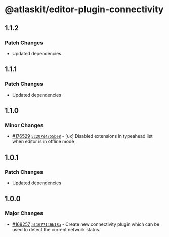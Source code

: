 # @atlaskit/editor-plugin-connectivity

## 1.1.2

### Patch Changes

- Updated dependencies

## 1.1.1

### Patch Changes

- Updated dependencies

## 1.1.0

### Minor Changes

- [#176529](https://stash.atlassian.com/projects/CONFCLOUD/repos/confluence-frontend/pull-requests/176529)
  [`5c207d4755be8`](https://stash.atlassian.com/projects/CONFCLOUD/repos/confluence-frontend/commits/5c207d4755be8) -
  [ux] Disabled extensions in typeahead list when editor is in offline mode

## 1.0.1

### Patch Changes

- Updated dependencies

## 1.0.0

### Major Changes

- [#168257](https://stash.atlassian.com/projects/CONFCLOUD/repos/confluence-frontend/pull-requests/168257)
  [`af1677146b18a`](https://stash.atlassian.com/projects/CONFCLOUD/repos/confluence-frontend/commits/af1677146b18a) -
  Create new connectivity plugin which can be used to detect the current network status.
